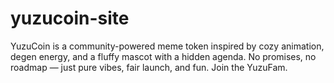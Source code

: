 # yuzucoin-site
YuzuCoin is a community-powered meme token inspired by cozy animation, degen energy, and a fluffy mascot with a hidden agenda. No promises, no roadmap — just pure vibes, fair launch, and fun. Join the YuzuFam.
